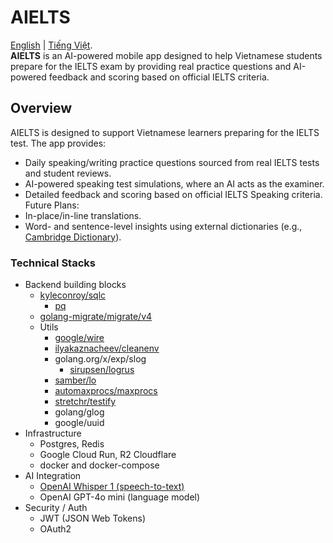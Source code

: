 # AIELTS
[English](./README.md) | [Tiếng Việt](./README.vi.md).  
**AIELTS** is an AI-powered mobile app designed to help Vietnamese students prepare for the IELTS exam by providing real practice questions and AI-powered feedback and scoring based on official IELTS criteria.

## Overview
AIELTS is designed to support Vietnamese learners preparing for the IELTS test. The app provides:
- Daily speaking/writing practice questions sourced from real IELTS tests and student reviews.
- AI-powered speaking test simulations, where an AI acts as the examiner.
- Detailed feedback and scoring based on official IELTS Speaking criteria.
Future Plans:
- In-place/in-line translations.
- Word- and sentence-level insights using external dictionaries (e.g., [Cambridge Dictionary](https://dictionary.cambridge.org/)).
### Technical Stacks
- Backend building blocks
  - [kyleconroy/sqlc](https://github.com/kyleconroy/sqlc)
    - [pq](github.com/lib/pq)
  - [golang-migrate/migrate/v4](https://github.com/golang-migrate/migrate)
  - Utils
    - [google/wire](github.com/google/wire)
    - [ilyakaznacheev/cleanenv](https://github.com/ilyakaznacheev/cleanenv)
    - golang.org/x/exp/slog
      - [sirupsen/logrus](https://github.com/sirupsen/logrus)
    - [samber/lo](https://github.com/samber/lo)
    - [automaxprocs/maxprocs](go.uber.org/automaxprocs/maxprocs)
    - [stretchr/testify](github.com/stretchr/testify)
    - golang/glog
    - google/uuid
- Infrastructure
  - Postgres, Redis
  - Google Cloud Run, R2 Cloudflare
  - docker and docker-compose
- AI Integration
  - [OpenAI Whisper 1 (speech-to-text)](https://platform.openai.com/docs/models/whisper-1)
  - OpenAI GPT-4o mini (language model)
- Security / Auth
  - JWT (JSON Web Tokens)
  - OAuth2
